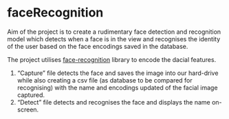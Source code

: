 # faceRecognition

Aim of the project is to create a rudimentary face detection and recognition model which detects when a face is in the view and recognises the identity of the user based on the face encodings saved in the database.

The project utilises [face-recognition](https://pypi.org/project/face-recognition/) library to encode the dacial features.


1.	“Capture” file detects the face and saves the image into our hard-drive while also creating a csv file (as database to be compared for recognising) 
    with the name and encodings updated of the facial image captured.
2.	“Detect” file detects and recognises the face and displays the name on-screen.
